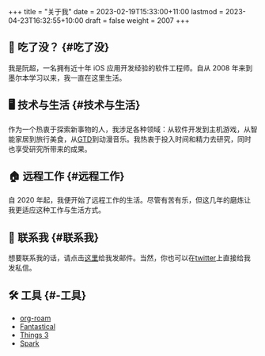 +++
title = "关于我"
date = 2023-02-19T15:33:00+11:00
lastmod = 2023-04-23T16:32:55+10:00
draft = false
weight = 2007
+++

## 👋 吃了没？ {#吃了没}

我是阮超，一名拥有近十年 iOS 应用开发经验的软件工程师。自从 2008 年来到墨尔本学习以来，我一直在这里生活。


## 🖥 技术与生活 {#技术与生活}

作为一个热衷于探索新事物的人，我涉足各种领域：从软件开发到主机游戏，从智能家居到旅行美食，从[GTD](https://en.wikipedia.org/wiki/Getting%20Things%20Done)到动漫音乐。我热衷于投入时间和精力去研究，同时也享受研究所带来的成果。


## 🏠 远程工作 {#远程工作}

自 2020 年起，我便开始了远程工作的生活。尽管有苦有乐，但这几年的磨炼让我更适应这种工作与生活方式。


## 🤝 联系我 {#联系我}

想要联系我的话，请点击[这里](mailto:blog@chaoruan.dev)给我发邮件。当然，你也可以在[twitter](https://twitter.com/chaoruan)上直接给我发私信。


## 🛠️ 工具 {#️-工具}

-   [org-roam](<https://www.orgroam.com/>)
-   [Fantastical](<https://flexibits.com/fantastical>)
-   [Things 3](<https://culturedcode.com/things/>)
-   [Spark](<https://sparkmailapp.com/>)
